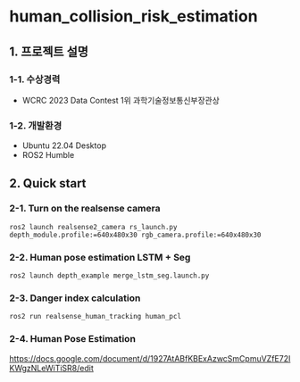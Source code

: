 # human_collision_risk_estimation

## 1. 프로젝트 설명
### 1-1. 수상경력
- WCRC 2023 Data Contest 1위 과학기술정보통신부장관상
### 1-2. 개발환경
- Ubuntu 22.04 Desktop
- ROS2 Humble

## 2. Quick start

### 2-1. Turn on the realsense camera
<pre><code>ros2 launch realsense2_camera rs_launch.py depth_module.profile:=640x480x30 rgb_camera.profile:=640x480x30</code></pre>

### 2-2. Human pose estimation LSTM + Seg
<pre><code>ros2 launch depth_example merge_lstm_seg.launch.py</code></pre>

### 2-3. Danger index calculation
<pre><code>ros2 run realsense_human_tracking human_pcl</code></pre>

### 2-4. Human Pose Estimation
https://docs.google.com/document/d/1927AtABfKBExAzwcSmCpmuVZfE72IKWgzNLeWiTiSR8/edit

